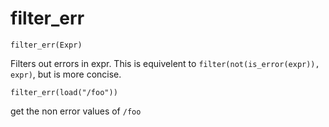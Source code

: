 # filter_err
```
filter_err(Expr)
```

Filters out errors in expr. This is equivelent to
`filter(not(is_error(expr)), expr)`, but is more concise.

```
filter_err(load("/foo"))
```

get the non error values of `/foo`


